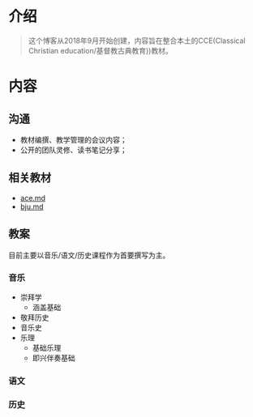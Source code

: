 # 介绍

> 这个博客从2018年9月开始创建，内容旨在整合本土的CCE(Classical Christian education/基督教古典教育))教材。

# 内容

## 沟通

   - 教材编撰、教学管理的会议内容；
   - 公开的团队灵修、读书笔记分享；

## 相关教材

   - [ace.md](1.相关教材/ace.md)
   - [bju.md](1.相关教材/bju.md)

## 教案

目前主要以音乐/语文/历史课程作为首要撰写为主。

### 音乐

- 崇拜学
    - 涵盖基础
- 敬拜历史
- 音乐史
- 乐理
    - 基础乐理
	- 即兴伴奏基础
### 语文

### 历史